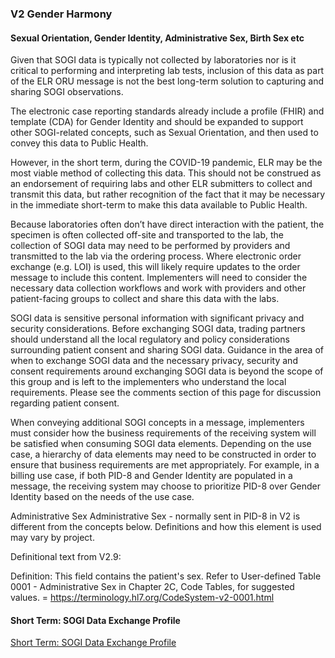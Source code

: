 ### V2 Gender Harmony 

#### Sexual Orientation, Gender Identity, Administrative Sex, Birth Sex etc

Given that SOGI data is typically not collected by laboratories nor is it critical to performing and interpreting lab tests, inclusion of this data as part of the ELR ORU message is not the best long-term solution to capturing and sharing SOGI observations.

The electronic case reporting standards already include a profile (FHIR) and template (CDA) for Gender Identity and should be expanded to support other SOGI-related concepts, such as Sexual Orientation, and then used to convey this data to Public Health.

However, in the short term, during the COVID-19 pandemic, ELR may be the most viable method of collecting this data. This should not be construed as an endorsement of requiring labs and other ELR submitters to collect and transmit this data, but rather recognition of the fact that it may be necessary in the immediate short-term to make this data available to Public Health.

Because laboratories often don’t have direct interaction with the patient, the specimen is often collected off-site and transported to the lab, the collection of SOGI data may need to be performed by providers and transmitted to the lab via the ordering process. Where electronic order exchange (e.g. LOI) is used, this will likely require updates to the order message to include this content. Implementers will need to consider the necessary data collection workflows and work with providers and other patient-facing groups to collect and share this data with the labs.

SOGI data is sensitive personal information with significant privacy and security considerations. Before exchanging SOGI data, trading partners should understand all the local regulatory and policy considerations surrounding patient consent and sharing SOGI data. Guidance in the area of when to exchange SOGI data and the necessary privacy, security and consent requirements around exchanging SOGI data is beyond the scope of this group and is left to the implementers who understand the local requirements. Please see the comments section of this page for discussion regarding patient consent.

When conveying additional SOGI concepts in a message, implementers must consider how the business requirements of the receiving system will be satisfied when consuming SOGI data elements. Depending on the use case, a hierarchy of data elements may need to be constructed in order to ensure that business requirements are met appropriately. For example, in a billing use case, if both PID-8 and Gender Identity are populated in a message, the receiving system may choose to prioritize PID-8 over Gender Identity based on the needs of the use case.

Administrative Sex
Administrative Sex - normally sent in PID-8 in V2 is different from the concepts below. Definitions and how this element is used may vary by project.

Definitional text from V2.9:

Definition: This field contains the patient's sex. Refer to User-defined Table 0001 - Administrative Sex in Chapter 2C, Code Tables, for suggested values. = https://terminology.hl7.org/CodeSystem-v2-0001.html

#### Short Term: SOGI Data Exchange Profile
[Short Term: SOGI Data Exchange Profile](http://www.hl7.org/documentcenter/public/standards/Short%20Term_%20SOGI%20Data%20Exchange%20Profile-v26-20220426_123605.pdf)



